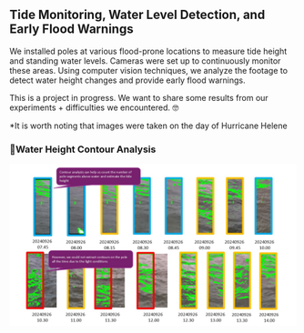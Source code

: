 ## Tide Monitoring, Water Level Detection, and Early Flood Warnings

We installed poles at various flood-prone locations to measure tide height and standing water levels. Cameras were set up to continuously monitor these areas. Using computer vision techniques, we analyze the footage to detect water height changes and provide early flood warnings.

This is a project in progress. 
We want to share some results from our experiments + difficulties we encountered. :nerd_face:

*It is worth noting that images were taken on the day of Hurricane Helene

### :monocle_face:Water Height Contour Analysis
![contour_analysis_1](https://github.com/PPatty666/Real_World_Water_Height_Detection/blob/main/img/experimenting_contour1.jpg)
